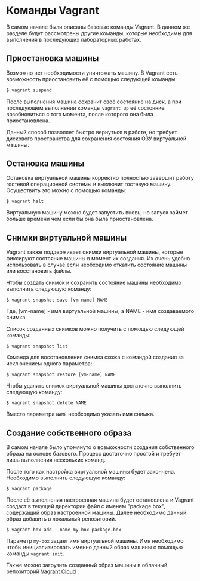 # Команды Vagrant

В самом начале были описаны базовые команды Vagrant. В данном же разделе будут рассмотрены другие команды, которые необходимы для выполнения в последующих лабораторных работах.

## Приостановка машины

Возможно нет необходимости уничтожать машину. В Vagrant есть возможность приостановить её с помощью следующей команды: 

```bash
$ vagrant suspend
```

После выполнения машина сохранит своё состояние на диск, а при последующем выполнении команды `vagrant up` её состояние возобновиться с того момента, после которого она была приостановлена. 

Данный способ позволяет быстро вернуться в работе, но требует дискового пространства для сохранения состояния ОЗУ виртуальной машины. 

## Остановка машины

Остановка виртуальной машины корректно  полностью завершит работу гостевой операционной системы и выключит гостевую машину.  Осуществить это можно с помощью команды: 

```text
$ vagrant halt
```

Виртуальную машину можно будет запустить вновь, но запуск займет больше времени чем если бы она была приостановлена. 

## Снимки виртуальной машины

Vagrant также поддерживает снимки виртуальной машины, которые фиксируют состояние машины в момент их создания. Их очень удобно использовать в случае если необходимо откатить состояние машины или восстановить файлы. 

Чтобы создать снимок и сохранить состояние машины необходимо выполнить следующую команду: 

```text
$ vagrant snapshot save [vm-name] NAME
```

Где, \[vm-name\] - имя виртуальной машины, а NAME - имя создаваемого снимка.

Список созданных снимков можно получить с помощью следующей команды: 

```text
$ vagrant snapshot list
```

Команда для восстановления снимка схожа с командой создания за исключением одного параметра: 

```text
$ vagrant snapshot restore [vm-name] NAME
```

Чтобы удалить снимок виртуальной машины достаточно выполнить следующую команду: 

```text
$ vagrant snapshot delete NAME
```

Вместо параметра `NAME` необходимо указать имя снимка.

## Создание собственного образа 

В самом начале было упомянуто о возможности создания собственного образа на основе базового. Процесс достаточно простой и требует лишь выполнения нескольких команд. 

После того как настройка виртуальной машины будет закончена. Необходимо выполнить следующую команду: 

```text
$ vagrant package
```

После её выполнения настроенная машина будет остановлена и Vagrant создаст в текущей директории файл с именем "package.box", содержащий образ настроенной машины. Далее необходимо данный образ добавить в локальный репозиторий. 

```text
$ vagrant box add --name my-box package.box
```

Параметр `my-box`  задает имя виртуальной машины. Имя необходимо чтобы инициализировать именно данный образ машины с помощью команды  `vagrant init`.

Также можно загрузить созданный образ машины в облачный репозиторий [Vagrant Cloud](https://app.vagrantup.com/)

